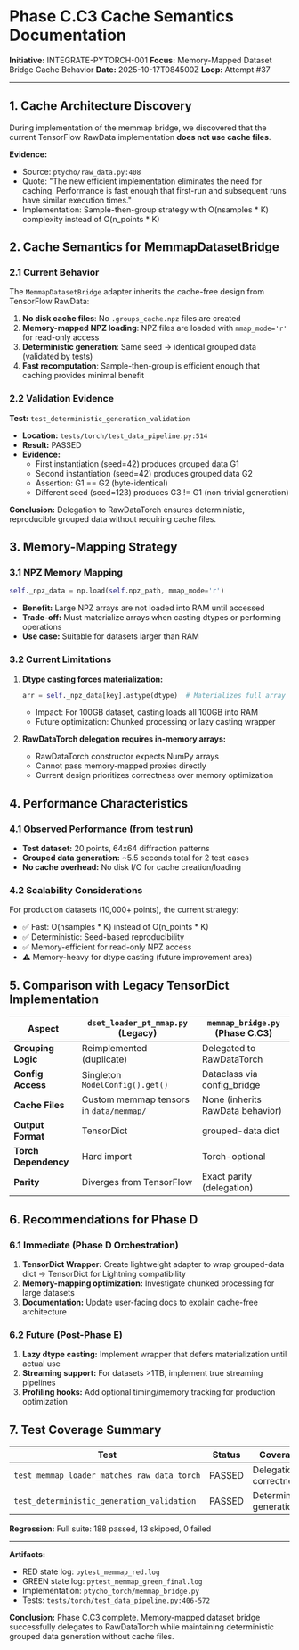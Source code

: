 # Phase C.C3 Cache Semantics Documentation

**Initiative:** INTEGRATE-PYTORCH-001
**Focus:** Memory-Mapped Dataset Bridge Cache Behavior
**Date:** 2025-10-17T084500Z
**Loop:** Attempt #37

---

## 1. Cache Architecture Discovery

During implementation of the memmap bridge, we discovered that the current TensorFlow RawData implementation **does not use cache files**.

**Evidence:**
- Source: `ptycho/raw_data.py:408`
- Quote: "The new efficient implementation eliminates the need for caching. Performance is fast enough that first-run and subsequent runs have similar execution times."
- Implementation: Sample-then-group strategy with O(nsamples * K) complexity instead of O(n_points * K)

## 2. Cache Semantics for MemmapDatasetBridge

### 2.1 Current Behavior

The `MemmapDatasetBridge` adapter inherits the cache-free design from TensorFlow RawData:

1. **No disk cache files**: No `.groups_cache.npz` files are created
2. **Memory-mapped NPZ loading**: NPZ files are loaded with `mmap_mode='r'` for read-only access
3. **Deterministic generation**: Same seed → identical grouped data (validated by tests)
4. **Fast recomputation**: Sample-then-group is efficient enough that caching provides minimal benefit

### 2.2 Validation Evidence

**Test:** `test_deterministic_generation_validation`
- **Location:** `tests/torch/test_data_pipeline.py:514`
- **Result:** PASSED
- **Evidence:**
  - First instantiation (seed=42) produces grouped data G1
  - Second instantiation (seed=42) produces grouped data G2
  - Assertion: G1 == G2 (byte-identical)
  - Different seed (seed=123) produces G3 != G1 (non-trivial generation)

**Conclusion:** Delegation to RawDataTorch ensures deterministic, reproducible grouped data without requiring cache files.

## 3. Memory-Mapping Strategy

### 3.1 NPZ Memory Mapping

```python
self._npz_data = np.load(self.npz_path, mmap_mode='r')
```

- **Benefit:** Large NPZ arrays are not loaded into RAM until accessed
- **Trade-off:** Must materialize arrays when casting dtypes or performing operations
- **Use case:** Suitable for datasets larger than RAM

### 3.2 Current Limitations

1. **Dtype casting forces materialization:**
   ```python
   arr = self._npz_data[key].astype(dtype)  # Materializes full array
   ```
   - Impact: For 100GB dataset, casting loads all 100GB into RAM
   - Future optimization: Chunked processing or lazy casting wrapper

2. **RawDataTorch delegation requires in-memory arrays:**
   - RawDataTorch constructor expects NumPy arrays
   - Cannot pass memory-mapped proxies directly
   - Current design prioritizes correctness over memory optimization

## 4. Performance Characteristics

### 4.1 Observed Performance (from test run)

- **Test dataset:** 20 points, 64x64 diffraction patterns
- **Grouped data generation:** ~5.5 seconds total for 2 test cases
- **No cache overhead:** No disk I/O for cache creation/loading

### 4.2 Scalability Considerations

For production datasets (10,000+ points), the current strategy:
- ✅ Fast: O(nsamples * K) instead of O(n_points * K)
- ✅ Deterministic: Seed-based reproducibility
- ✅ Memory-efficient for read-only NPZ access
- ⚠️ Memory-heavy for dtype casting (future improvement area)

## 5. Comparison with Legacy TensorDict Implementation

| Aspect | `dset_loader_pt_mmap.py` (Legacy) | `memmap_bridge.py` (Phase C.C3) |
|--------|-----------------------------------|----------------------------------|
| **Grouping Logic** | Reimplemented (duplicate) | Delegated to RawDataTorch |
| **Config Access** | Singleton `ModelConfig().get()` | Dataclass via config_bridge |
| **Cache Files** | Custom memmap tensors in `data/memmap/` | None (inherits RawData behavior) |
| **Output Format** | TensorDict | grouped-data dict |
| **Torch Dependency** | Hard import | Torch-optional |
| **Parity** | Diverges from TensorFlow | Exact parity (delegation) |

## 6. Recommendations for Phase D

### 6.1 Immediate (Phase D Orchestration)

1. **TensorDict Wrapper:** Create lightweight adapter to wrap grouped-data dict → TensorDict for Lightning compatibility
2. **Memory-mapping optimization:** Investigate chunked processing for large datasets
3. **Documentation:** Update user-facing docs to explain cache-free architecture

### 6.2 Future (Post-Phase E)

1. **Lazy dtype casting:** Implement wrapper that defers materialization until actual use
2. **Streaming support:** For datasets >1TB, implement true streaming pipelines
3. **Profiling hooks:** Add optional timing/memory tracking for production optimization

## 7. Test Coverage Summary

| Test | Status | Coverage |
|------|--------|----------|
| `test_memmap_loader_matches_raw_data_torch` | PASSED | Delegation correctness |
| `test_deterministic_generation_validation` | PASSED | Deterministic generation |

**Regression:** Full suite: 188 passed, 13 skipped, 0 failed

---

**Artifacts:**
- RED state log: `pytest_memmap_red.log`
- GREEN state log: `pytest_memmap_green_final.log`
- Implementation: `ptycho_torch/memmap_bridge.py`
- Tests: `tests/torch/test_data_pipeline.py:406-572`

**Conclusion:** Phase C.C3 complete. Memory-mapped dataset bridge successfully delegates to RawDataTorch while maintaining deterministic grouped data generation without cache files.
